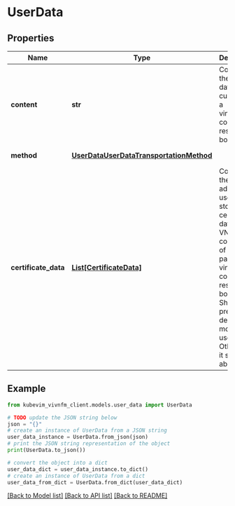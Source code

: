 # UserData


## Properties

Name | Type | Description | Notes
------------ | ------------- | ------------- | -------------
**content** | **str** | Contains the user data to customize a virtualised compute resource at boot-time. | 
**method** | [**UserDataUserDataTransportationMethod**](UserDataUserDataTransportationMethod.md) |  | [optional] [default to UserDataUserDataTransportationMethod.CONFIG_DRIVE_PLAINTEXT]
**certificate_data** | [**List[CertificateData]**](CertificateData.md) | Contains the additional user data to store certificate data for the VNF composed of (fully or partially) virtualised compute resource at boot-time. Shall be present if delegation-mode is used. Otherwise it shall be absent. | [optional] 

## Example

```python
from kubevim_vivnfm_client.models.user_data import UserData

# TODO update the JSON string below
json = "{}"
# create an instance of UserData from a JSON string
user_data_instance = UserData.from_json(json)
# print the JSON string representation of the object
print(UserData.to_json())

# convert the object into a dict
user_data_dict = user_data_instance.to_dict()
# create an instance of UserData from a dict
user_data_from_dict = UserData.from_dict(user_data_dict)
```
[[Back to Model list]](../README.md#documentation-for-models) [[Back to API list]](../README.md#documentation-for-api-endpoints) [[Back to README]](../README.md)


